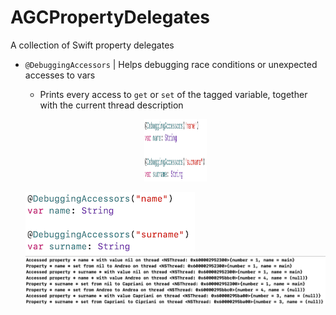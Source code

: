 # AGCPropertyDelegates
A collection of Swift property delegates

- `@DebuggingAccessors` | Helps debugging race conditions or unexpected accesses to vars
  -  Prints every access to `get` or `set` of the tagged variable, together with the current thread description
  
  <p align="center">
    <img width="100" height="100" src="images/debugging-accessors-annotations.png">
  </p>

  ![](images/debugging-accessors-annotations.png)
  ![](images/debugging-accessors-logs.png)
  
